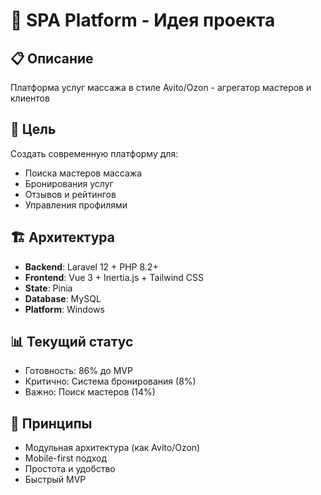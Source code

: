 # 🎯 SPA Platform - Идея проекта

## 📋 Описание
Платформа услуг массажа в стиле Avito/Ozon - агрегатор мастеров и клиентов

## 🎯 Цель
Создать современную платформу для:
- Поиска мастеров массажа
- Бронирования услуг
- Отзывов и рейтингов
- Управления профилями

## 🏗️ Архитектура
- **Backend**: Laravel 12 + PHP 8.2+
- **Frontend**: Vue 3 + Inertia.js + Tailwind CSS
- **State**: Pinia
- **Database**: MySQL
- **Platform**: Windows

## 📊 Текущий статус
- Готовность: 86% до MVP
- Критично: Система бронирования (8%)
- Важно: Поиск мастеров (14%)

## 🚀 Принципы
- Модульная архитектура (как Avito/Ozon)
- Mobile-first подход
- Простота и удобство
- Быстрый MVP
